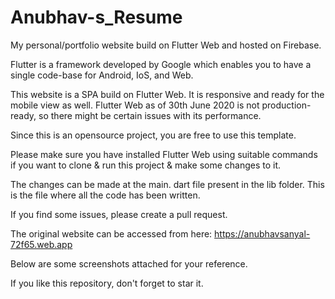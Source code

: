 # Anubhav-s_Resume
My personal/portfolio website build on Flutter Web and hosted on Firebase.

Flutter is a framework developed by Google which enables you to have a single code-base for Android, IoS, and Web.

This website is a SPA build on Flutter Web. It is responsive and ready for the mobile view as well. Flutter Web as of 30th June 2020 is not production-ready, so there might be certain issues with its performance.

Since this is an opensource project, you are free to use this template.

Please make sure you have installed Flutter Web using suitable commands if you want to clone & run this project & make some changes to it.

The changes can be made at the main. dart file present in the lib folder. This is the file where all the code has been written. 

If you find some issues, please create a pull request.

The original website can be accessed from here: https://anubhavsanyal-72f65.web.app

Below are some screenshots attached for your reference.

If you like this repository, don't forget to star it.

